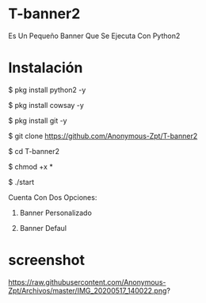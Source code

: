 # T-banner2
Es Un Pequeño Banner Que Se Ejecuta Con Python2

# Instalación 

$ pkg install python2 -y

$ pkg install cowsay -y

$ pkg install git -y

$ git clone https://github.com/Anonymous-Zpt/T-banner2

$ cd T-banner2 

$ chmod +x *

$ ./start

Cuenta Con Dos Opciones:

1. Banner Personalizado

2. Banner Defaul

# screenshot
https://raw.githubusercontent.com/Anonymous-Zpt/Archivos/master/IMG_20200517_140022.png?

